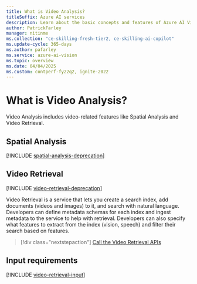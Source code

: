 ```yaml
---
title: What is Video Analysis?
titleSuffix: Azure AI services
description: Learn about the basic concepts and features of Azure AI Vision Spatial Analysis and Video Retrieval.
author: PatrickFarley
manager: nitinme
ms.collection: "ce-skilling-fresh-tier2, ce-skilling-ai-copilot"
ms.update-cycle: 365-days
ms.author: pafarley
ms.service: azure-ai-vision
ms.topic: overview
ms.date: 04/04/2025
ms.custom: contperf-fy22q2, ignite-2022
---
```


# What is Video Analysis?

Video Analysis includes video-related features like Spatial Analysis and Video Retrieval.

## Spatial Analysis

[!INCLUDE [spatial-analysis-deprecation](includes/spatial-analysis-deprecation.md)]

<!--
You can use Azure AI Vision Spatial Analysis to detect the presence and movements of people in video. Ingest video streams from cameras, extract insights, and generate events to be used by other systems. The service can do things like count the number of people entering a space or measure compliance with face mask and social distancing guidelines. By processing video streams from physical spaces, you can learn how people use them and maximize the space's value to your organization.

Try out the capabilities of Spatial Analysis quickly and easily in your browser by using Azure AI Vision Studio.

> [!div class="nextstepaction"]
> [Try Vision Studio](https://portal.vision.cognitive.azure.com/)


### People counting

This operation counts the number of people in a specific zone over time using the *PersonCount* operation. It generates an independent count for each frame processed without attempting to track people across frames. This operation can be used to estimate the number of people in a space or generate an alert when a person appears.

:::image type="content" source="https://user-images.githubusercontent.com/11428131/139924111-58637f2e-f2f6-42d8-8812-ab42fece92b4.gif" alt-text="Animation showing how Spatial Analysis counts the number of people in the cameras field of view.":::

### Entrance Counting

This feature monitors how long people stay in an area or when they enter through a doorway. This monitoring can be done using the PersonCrossingPolygon or PersonCrossingLine operations. In retail scenarios, these operations can be used to measure wait times for a checkout line or engagement at a display. Also, these operations could measure foot traffic in a lobby or a specific floor in other commercial building scenarios.

:::image type="content" source="https://user-images.githubusercontent.com/11428131/137016574-0d180d9b-fb9a-42a9-94b7-fbc0dbc18560.gif" alt-text="Animation showing frames of people moving in and out of a bordered space, with rectangles drawn around them.":::

### Social distancing and face mask detection

This feature analyzes how well people follow social distancing requirements in a space. The system uses the *PersonDistance* operation to automatically calibrate itself as people walk around in the space. Then it identifies when people violate a specific distance threshold (6 ft. or 10 ft.).

:::image type="content" source="https://user-images.githubusercontent.com/11428131/139924062-b5e10c0f-3cf8-4ff1-bb58-478571c022d7.gif" alt-text="Animation showing how Spatial Analysis visualizes social distance violation events showing lines between people showing the distance.":::

Spatial Analysis can also be configured to detect if a person is wearing a protective face covering such as a mask. A mask classifier can be enabled for the PersonCount, PersonCrossingLine, and PersonCrossingPolygon operations by configuring the `ENABLE_FACE_MASK_CLASSIFIER` parameter.

:::image type="content" source="https://user-images.githubusercontent.com/11428131/137015842-ce524f52-3ac4-4e42-9067-25d19b395803.png" alt-text="Photograph showing how Spatial Analysis classifies whether people have facemasks in an elevator.":::
-->

## Video Retrieval

[!INCLUDE [video-retrieval-deprecation](includes/video-retrieval-deprecation.md)]

Video Retrieval is a service that lets you create a search index, add documents (videos and images) to it, and search with natural language. Developers can define metadata schemas for each index and ingest metadata to the service to help with retrieval. Developers can also specify what features to extract from the index (vision, speech) and filter their search based on features.

> [!div class="nextstepaction"]
> [Call the Video Retrieval APIs](./how-to/video-retrieval.md)

## Input requirements

<!--
Spatial Analysis works on videos that meet the following requirements:
* The video must be in RTSP, rawvideo, MP4, FLV, or MKV format.
* The video codec must be H.264, HEVC(H.265), rawvideo, VP9, or MPEG-4.

#### [Video Retrieval](#tab/vr)
-->
[!INCLUDE [video-retrieval-input](./includes/video-retrieval-input.md)]



<!--
## Responsible use of Spatial Analysis technology

To learn how to use Spatial Analysis technology responsibly, see the [Transparency note](/azure/ai-foundry/responsible-ai/computer-vision/transparency-note-spatial-analysis). Microsoft's transparency notes help you understand how our AI technology works and the choices system owners can make that influence system performance and behavior. They focus on the importance of thinking about the whole system including the technology, people, and environment.
-->

<!--
## Next step

> [!div class="nextstepaction"]
> [Install and run the Spatial Analysis container](spatial-analysis-container.md)
-->